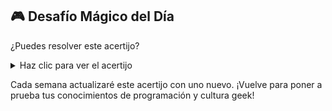 ## 🎮 Desafío Mágico del Día

¿Puedes resolver este acertijo?

<details>
<summary>Haz clic para ver el acertijo</summary>

"Soy un lenguaje de programación. Nací en los años 90, llevo el nombre de una isla y me encanta el café. ¿Quién soy?"

<details>
<summary>Ver respuesta</summary>

¡Java! ☕
- Creado en los 90s
- Nombrado por la isla de Java
- El logo es una taza de café

</details>

</details>

Cada semana actualizaré este acertijo con uno nuevo. ¡Vuelve para poner a prueba tus conocimientos de programación y cultura geek!
